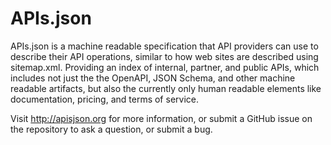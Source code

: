 # APIs.json

APIs.json is a machine readable specification that API providers can use to describe their API operations, similar to how web sites are described using sitemap.xml. Providing an index of internal, partner, and public APIs, which includes not just the the OpenAPI, JSON Schema, and other machine readable artifacts, but also the currently only human readable elements like documentation, pricing, and terms of service.

Visit http://apisjson.org for more information, or submit a GitHub issue on the repository to ask a question, or submit a bug.
